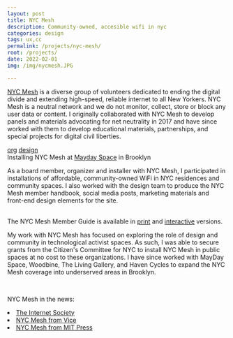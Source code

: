 ```yaml
---
layout: post
title: NYC Mesh
description: Community-owned, accesible wifi in nyc
categories: design
tags: ux,cc
permalink: /projects/nyc-mesh/
root: /projects/
date: 2022-02-01
img: /img/nycmesh.JPG

---
```

<a href="https://www.nycmesh.net/" target="_blank">NYC Mesh</a> is a diverse group of volunteers dedicated to ending the digital divide and extending high-speed, reliable internet to all New Yorkers. NYC Mesh is a neutral network and we do not monitor, collect, store or block any user data or content. I originally collaborated with NYC Mesh to develop panels and materials advocating for net neutrality in 2017 and have since worked with them to develop educational materials, partnerships, and special projects for digital civil liberties.

<div class="materials center">
	<a href="https://www.nycmesh.net/" target="_blank" class="post-resource" id="sources">org</a>
	<a href="{{ site.baseurl }}/img/nycmesh/NYCMesh_MemberGuide_interactive.pdf" target="_blank" class="post-resource" id="sources">design</a>
</div>

<div class="img_full">
	<img class="col three" src="{{ site.baseurl }}/img/nycmesh/mayDay/mayDay_IMG_0390.jpg" alt="" title="installing nyc mesh at mayday space"/>
</div>
<div class="col three caption">
Installing NYC Mesh at <a href="https://maydayspace.org/" target="_blank">Mayday Space</a> in Brooklyn
</div>

As a board member, organizer and installer with NYC Mesh, I participated in installations of affordable, community-owned WiFi in NYC residences and community spaces. I also worked with the design team to produce the NYC Mesh member handbook, social media posts, marketing materials and front-end design elements for the site.
 
<div class="img_full">
	<img class="col one" src="{{ site.baseurl }}/img/nycmesh/memberguide1.png" alt="" title="nyc mesh member guide"/>
	<img class="col two" src="{{ site.baseurl }}/img/nycmesh/memberguide2.png" alt="" title="nyc mesh member guide"/>
</div>
<div class="col three caption">
The NYC Mesh Member Guide is available in <a href="https://docs.nycmesh.net/organization/outreach/NYC_Mesh_Member_Guide_print.pdf" target="_blank">print</a> and <a href="https://docs.nycmesh.net/organization/outreach/NYC_Mesh_Member_Guide.pdf" target="_blank">interactive</a> versions.
</div>

My work with NYC Mesh has focused on exploring the role of design and community in technological activist spaces. As such, I was able to secure grants from the Citizen's Committee for NYC to install NYC Mesh in public spaces at no cost to these organizations. I have since worked with MayDay Space, Woodbine, The Living Gallery, and Haven Cycles to expand the NYC Mesh coverage into underserved areas in Brooklyn.

<div class="img_row">
	<img class="col half" src="{{ site.baseurl }}/img/nycmesh/mayDay/mayDay_IMG_0367.jpg" alt="" title="installing nyc mesh at mayday space"/>
	<img class="col half" src="{{ site.baseurl }}/img/nycmesh/mayDay/mayDay_IMG_0386.jpg" alt="" title="installing nyc mesh at mayday space"/>
</div>

NYC Mesh in the news:
<li>
	<a href="https://www.vice.com/en/article/paj8z8/a-diy-internet-network-has-drastically-expanded-its-coverage-in-nyc" target="_blank">The Internet Society</a>
</li>
<li>
	<a href="https://www.vice.com/en/article/paj8z8/a-diy-internet-network-has-drastically-expanded-its-coverage-in-nyc" target="_blank">NYC Mesh from Vice</a>
</li>
<li>
	<a href="https://www.technologyreview.com/2020/10/21/1009454/new-york-mesh-wifi-pandemic/" target="_blank">NYC Mesh from MIT Press</a>
</li>